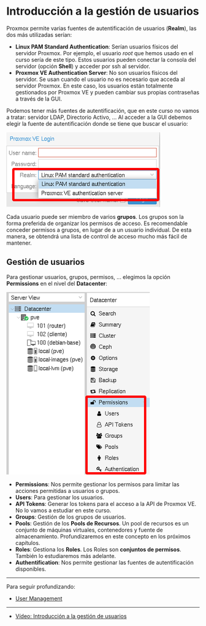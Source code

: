# Introducción a la gestión de usuarios

Proxmox permite varias fuentes de autentificación de usuarios (**Realm**), las dos más utilizadas serían:

* **Linux PAM Standard Authentication**: Serían usuarios físicos del servidor Proxmox. Por ejemplo, el usuario *root* que hemos usado en el curso sería de este tipo. Estos usuarios pueden conectar la consola del servidor (opción **Shell**) y acceder por ssh al servidor.
* **Proxmox VE Authentication Server**: No son usuarios físicos del servidor. Se usan cuando el usuario no es necesario que acceda al servidor Proxmox. En este caso, los usuarios están totalmente gestionados por Proxmox VE y pueden cambiar sus propias contraseñas a través de la GUI. 

Podemos tener más fuentes de autentificación, que en este curso no vamos a tratar: servidor LDAP, Directorio Activo, ...
Al acceder a la GUI debemos elegir la fuente de autentificación donde se tiene que buscar el usuario:

![usuarios](img/usuario1.png)

Cada usuario puede ser miembro de varios **grupos**. Los grupos son la forma preferida de organizar los permisos de acceso. Es recomendable conceder permisos a grupos, en lugar de a un usuario individual. De esta manera, se obtendrá una lista de control de acceso mucho más fácil de mantener.

## Gestión de usuarios

Para gestionar usuarios, grupos, permisos, ... elegimos la opción **Permissions** en el nivel del **Datacenter**:

![usuarios](img/usuario2.png)

* **Permissions**: Nos permite gestionar los permisos para limitar las acciones permitidas a usuarios o grupos.
* **Users**: Para gestionar los usuarios.
* **API Tokens**: Generar los tokens para el acceso a la API de Proxmox VE. No lo vamos a estudiar en este curso.
* **Groups**: Gestión de los grupos de usuarios.
* **Pools**: Gestión de los **Pools de Recursos**. Un pool de recursos es un conjunto de máquinas virtuales, contenedores y fuente de almacenamiento. Profundizaremos en este concepto en los próximos capítulos.
* **Roles**: Gestiona los **Roles**. Los Roles son **conjuntos de permisos**. También lo estudiaremos más adelante.
* **Authentification**: Nos permite gestionar las fuentes de autentificación disponibles.

---

Para seguir profundizando:

* [User Management](https://pve.proxmox.com/pve-docs/pve-admin-guide.html#chapter_user_management)

---

* [Vídeo: Introducción a la gestión de usuarios](https://youtu.be/czZvV2l0pUs)
